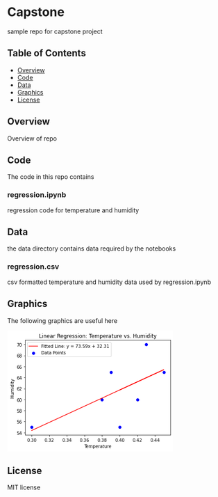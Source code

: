 # Capstone
sample repo for capstone project

## Table of Contents
- [Overview](#overview)
- [Code](#code)
- [Data](#data)
- [Graphics](#graphics)
- [License](#license)


## Overview

Overview of repo

## Code

The code in this repo contains

### regression.ipynb

regression code for temperature and humidity

## Data

the data directory contains data required by the notebooks

### regression.csv

csv formatted temperature and humidity data used by regression.ipynb

## Graphics

The following graphics are useful here

![Regression](graphics/regression.png)

## License

MIT license



